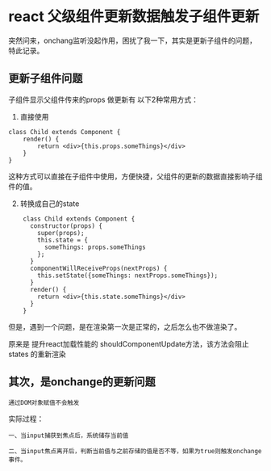 # react 父级组件更新数据触发子组件更新

突然问来，onchang监听没起作用，困扰了我一下，其实是更新子组件的问题，特此记录。

## 更新子组件问题

子组件显示父组件传来的props 做更新有 以下2种常用方式：

1. 直接使用

```
class Child extends Component {
    render() {
        return <div>{this.props.someThings}</div>
    }
}

```

这种方式可以直接在子组件中使用，方便快捷，父组件的更新的数据直接影响子组件的值。


2. 转换成自己的state

```
    class Child extends Component {
      constructor(props) {
        super(props);
        this.state = {
          someThings: props.someThings
        };
      }
      componentWillReceiveProps(nextProps) {
        this.setState({someThings: nextProps.someThings});
      }
      render() {
        return <div>{this.state.someThings}</div>
      }
    }
```
但是，遇到一个问题，是在渲染第一次是正常的，之后怎么也不做渲染了。

原来是 提升react加载性能的 shouldComponentUpdate方法，该方法会阻止 states 的重新渲染

## 其次，是onchange的更新问题


`通过DOM对象赋值不会触发`

实际过程：
```
一、当input捕获到焦点后，系统储存当前值

二、当input焦点离开后，判断当前值与之前存储的值是否不等，如果为true则触发onchange事件。

```

